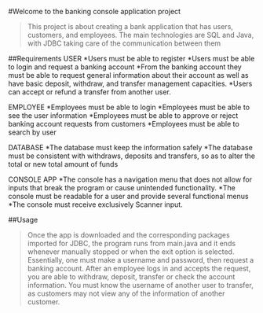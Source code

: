 #Welcome to the banking console application project
>This project is about creating a bank application that has users, customers, and employees. 
>The main technologies are SQL and Java, with JDBC taking care of the communication between them



##Requirements
USER
*Users must be able to register
*Users must be able to login and request a banking account
*From the banking account they must be able to request general information about their account as well as have basic deposit, withdraw, and transfer management capacities. 
*Users can accept or refund a transfer from another user. 

EMPLOYEE
*Employees must be able to login
*Employees must be able to see the user information
*Employees must be able to approve or reject banking account requests from customers
*Employees must be able to search by user

DATABASE
*The database must keep the information safely
*The database must be consistent with withdraws, deposits and transfers, so as to alter the total or new total amount of funds

CONSOLE APP
*The console has a navigation menu that does not allow for inputs that break the program or cause unintended functionality.
*The console must be readable for a user and provide several functional menus
*The console must receive exclusively Scanner input. 

##Usage
>Once the app is downloaded and the corresponding packages imported for JDBC, the program runs from main.java and it ends whenever manually stopped or when the exit option is selected.
>Essentially, one must make a username and password, then request a banking account. After an employee logs in and accepts the request, you are able to withdraw, deposit, transfer or check the account information.
>You must know the username of another user to transfer, as customers may not view any of the information of another customer. 
